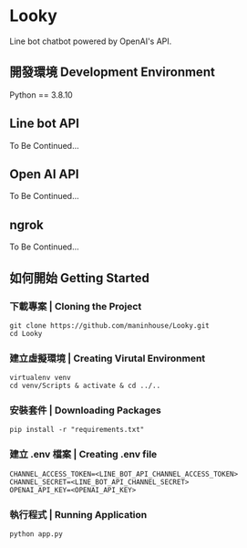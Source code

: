 # Looky
Line bot chatbot powered by OpenAI's API.

## 開發環境 Development Environment
Python == 3.8.10

## Line bot API
To Be Continued...

## Open AI API
To Be Continued...

## ngrok
To Be Continued...

## 如何開始 Getting Started

### 下載專案 | Cloning the Project
```
git clone https://github.com/maninhouse/Looky.git
cd Looky
```

### 建立虛擬環境 | Creating Virutal Environment
```
virtualenv venv
cd venv/Scripts & activate & cd ../..
```

### 安裝套件 | Downloading Packages
```
pip install -r "requirements.txt"
```

### 建立 .env 檔案 | Creating .env file
```
CHANNEL_ACCESS_TOKEN=<LINE_BOT_API_CHANNEL_ACCESS_TOKEN>
CHANNEL_SECRET=<LINE_BOT_API_CHANNEL_SECRET>
OPENAI_API_KEY=<OPENAI_API_KEY>
```

### 執行程式 | Running Application
```
python app.py
```
